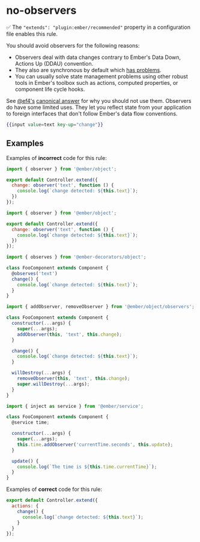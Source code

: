 # no-observers

:white_check_mark: The `"extends": "plugin:ember/recommended"` property in a configuration file enables this rule.

You should avoid observers for the following reasons:

* Observers deal with data changes contrary to Ember's Data Down, Actions Up (DDAU) convention.
* They also are synchronous by default which [has problems](https://emberjs.github.io/rfcs/0494-async-observers.html#motivation).
* You can usually solve state management problems using other robust tools in Ember's toolbox such as actions, computed properties, or component life cycle hooks.

See [@ef4's](https://github.com/ef4/) [canonical answer](https://discuss.emberjs.com/t/why-should-i-not-use-observers-in-my-ember-application/16868/3) for why you should not use them.
Observers do have some limited uses. They let you reflect state from your application to foreign interfaces that don't follow Ember's data flow conventions.

```hbs
{{input value=text key-up="change"}}
```

## Examples

Examples of **incorrect** code for this rule:

```js
import { observer } from '@ember/object';

export default Controller.extend({
  change: observer('text', function () {
    console.log(`change detected: ${this.text}`);
  })
});
```

```js
import { observer } from '@ember/object';

export default Controller.extend({
  change: observer('text', function () {
    console.log(`change detected: ${this.text}`);
  })
});
```

```js
import { observes } from '@ember-decorators/object';

class FooComponent extends Component {
  @observes('text')
  change() {
    console.log(`change detected: ${this.text}`);
  }
}
```

```js
import { addObserver, removeObserver } from '@ember/object/observers';

class FooComponent extends Component {
  constructor(...args) {
    super(...args);
    addObserver(this, 'text', this.change);
  }

  change() {
    console.log(`change detected: ${this.text}`);
  }

  willDestroy(...args) {
    removeObserver(this, 'text', this.change);
    super.willDestroy(...args);
  }
}
```

```js
import { inject as service } from '@ember/service';

class FooComponent extends Component {
  @service time;

  constructor(...args) {
    super(...args);
    this.time.addObserver('currentTime.seconds', this.update);
  }

  update() {
    console.log(`The time is ${this.time.currentTime}`);
  }
}
```

Examples of **correct** code for this rule:

```javascript
export default Controller.extend({
  actions: {
    change() {
      console.log(`change detected: ${this.text}`);
    }
  }
});
```
